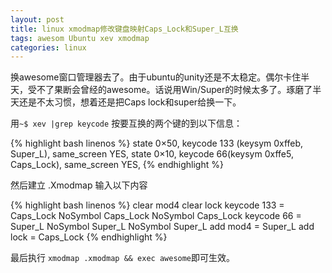 ```yaml
---
layout: post
title: linux xmodmap修改键盘映射Caps_Lock和Super_L互换
tags: awesom Ubuntu xev xmodmap
categories: linux
---
```


换awesome窗口管理器去了。由于ubuntu的unity还是不太稳定。偶尔卡住半天，受不了果断会曾经的awesome。话说用Win/Super的时候太多了。琢磨了半天还是不太习惯，想着还是把Caps lock和super给换一下。

用`~$ xev |grep keycode` 按要互换的两个键的到以下信息：

{% highlight bash linenos %}
state 0×50, keycode 133 (keysym 0xffeb, Super_L), same_screen YES,
state 0×10, keycode  66(keysym 0xffe5, Caps_Lock), same_screen YES,
{% endhighlight %}

然后建立 .Xmodmap 输入以下内容

{% highlight bash linenos %}
clear mod4
clear lock
keycode 133 = Caps_Lock NoSymbol Caps_Lock NoSymbol Caps_Lock
keycode 66 = Super_L NoSymbol Super_L NoSymbol Super_L
add mod4 = Super_L
add lock = Caps_Lock
{% endhighlight %}

最后执行 `xmodmap .xmodmap && exec awesome`即可生效。




